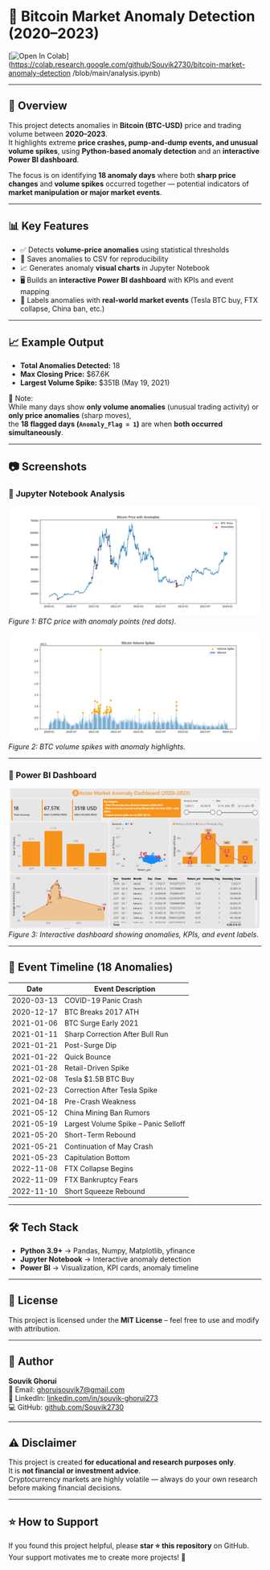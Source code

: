 # 🚀 Bitcoin Market Anomaly Detection (2020–2023)

[![Open In Colab](https://colab.research.google.com/assets/colab-badge.svg)](https://colab.research.google.com/github/Souvik2730/bitcoin-market-anomaly-detection
/blob/main/analysis.ipynb)

---

## 📝 Overview
This project detects anomalies in **Bitcoin (BTC-USD)** price and trading volume between **2020–2023**.  
It highlights extreme **price crashes, pump-and-dump events, and unusual volume spikes**, using **Python-based anomaly detection** and an **interactive Power BI dashboard**.  

The focus is on identifying **18 anomaly days** where both **sharp price changes** and **volume spikes** occurred together — potential indicators of **market manipulation or major market events**.

---

## 📊 Key Features
- ✅ Detects **volume-price anomalies** using statistical thresholds  
- 📂 Saves anomalies to CSV for reproducibility  
- 📈 Generates anomaly **visual charts** in Jupyter Notebook  
- 🖥️ Builds an **interactive Power BI dashboard** with KPIs and event mapping  
- 📅 Labels anomalies with **real-world market events** (Tesla BTC buy, FTX collapse, China ban, etc.)  

---

## 📈 Example Output
- **Total Anomalies Detected:** 18  
- **Max Closing Price:** $67.6K  
- **Largest Volume Spike:** $351B (May 19, 2021)  

🔎 Note:  
While many days show **only volume anomalies** (unusual trading activity) or **only price anomalies** (sharp moves),  
the **18 flagged days (`Anomaly_Flag = 1`)** are when **both occurred simultaneously**.

---

## 📷 Screenshots

### 🔹 Jupyter Notebook Analysis
![Bitcoin Price with Anomalies](charts/anomalies_chart.png)  
*Figure 1: BTC price with anomaly points (red dots).*  

![Bitcoin Volume Spikes](charts/volume_chart.png)  
*Figure 2: BTC volume spikes with anomaly highlights.*  

---

### 🔹 Power BI Dashboard
![Power BI Dashboard](charts/powerbi_dashboard.png)  
*Figure 3: Interactive dashboard showing anomalies, KPIs, and event labels.*  

---

## 📌 Event Timeline (18 Anomalies)
| Date       | Event Description |
|------------|------------------|
| 2020-03-13 | COVID-19 Panic Crash |
| 2020-12-17 | BTC Breaks 2017 ATH |
| 2021-01-06 | BTC Surge Early 2021 |
| 2021-01-11 | Sharp Correction After Bull Run |
| 2021-01-21 | Post-Surge Dip |
| 2021-01-22 | Quick Bounce |
| 2021-01-28 | Retail-Driven Spike |
| 2021-02-08 | Tesla $1.5B BTC Buy |
| 2021-02-23 | Correction After Tesla Spike |
| 2021-04-18 | Pre-Crash Weakness |
| 2021-05-12 | China Mining Ban Rumors |
| 2021-05-19 | Largest Volume Spike – Panic Selloff |
| 2021-05-20 | Short-Term Rebound |
| 2021-05-21 | Continuation of May Crash |
| 2021-05-23 | Capitulation Bottom |
| 2022-11-08 | FTX Collapse Begins |
| 2022-11-09 | FTX Bankruptcy Fears |
| 2022-11-10 | Short Squeeze Rebound |

---

## 🛠️ Tech Stack
- **Python 3.9+** → Pandas, Numpy, Matplotlib, yfinance  
- **Jupyter Notebook** → Interactive anomaly detection  
- **Power BI** → Visualization, KPI cards, anomaly timeline  

---

## 📜 License
This project is licensed under the **MIT License** – feel free to use and modify with attribution.

---

## 🙋 Author
**Souvik Ghorui**  
📧 Email: ghoruisouvik7@gmail.com  
🔗 LinkedIn: [linkedin.com/in/souvik-ghorui273](https://linkedin.com/in/souvik-ghorui273)  
💻 GitHub: [github.com/Souvik2730](https://github.com/Souvik2730)  

---

## ⚠️ Disclaimer
This project is created **for educational and research purposes only**.  
It is **not financial or investment advice**.  
Cryptocurrency markets are highly volatile — always do your own research before making financial decisions.  

---

## ⭐ How to Support
If you found this project helpful, please **star ⭐ this repository** on GitHub.  
Your support motivates me to create more projects! 🚀

